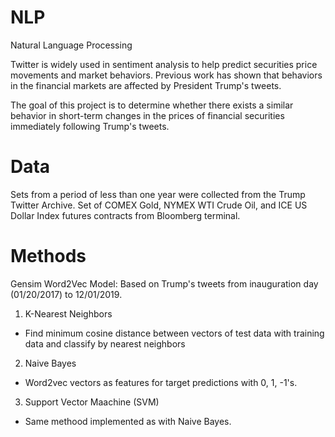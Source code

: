 # NLP
Natural Language Processing 

Twitter is widely used in sentiment analysis to help predict securities price movements and market behaviors.
Previous work has shown that behaviors in the financial markets are affected by President Trump's tweets.

The goal of this project is to determine whether there exists a similar behavior in short-term changes in the prices of financial securities immediately following Trump's tweets.

# Data
Sets from a period of less than one year were collected from the Trump Twitter Archive.
Set of COMEX Gold, NYMEX WTI Crude Oil, and ICE US Dollar Index futures contracts from Bloomberg terminal.

# Methods
Gensim Word2Vec Model: Based on Trump's tweets from inauguration day (01/20/2017) to 12/01/2019.
1. K-Nearest Neighbors
- Find minimum cosine distance between vectors of test data with training data and classify by nearest neighbors
2. Naive Bayes
- Word2vec vectors as features for target predictions with 0, 1, -1's.
3. Support Vector Maachine (SVM)
- Same methood implemented as with Naive Bayes.
